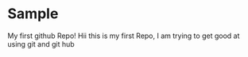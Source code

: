 # Sample
My first github Repo!
Hii this is my first Repo, I am trying to get good at using git and git hub
